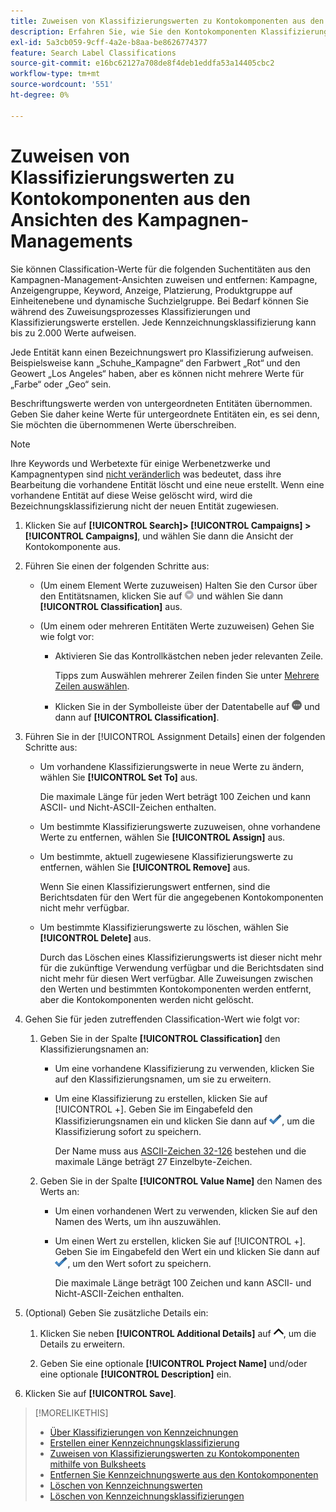 ```yaml
---
title: Zuweisen von Klassifizierungswerten zu Kontokomponenten aus den Ansichten des Kampagnen-Managements
description: Erfahren Sie, wie Sie den Kontokomponenten Klassifizierungswerte zuweisen.
exl-id: 5a3cb059-9cff-4a2e-b8aa-be8626774377
feature: Search Label Classifications
source-git-commit: e16bc62127a708de8f4deb1eddfa53a14405cbc2
workflow-type: tm+mt
source-wordcount: '551'
ht-degree: 0%

---
```


# Zuweisen von Klassifizierungswerten zu Kontokomponenten aus den Ansichten des Kampagnen-Managements

Sie können Classification-Werte für die folgenden Suchentitäten aus den Kampagnen-Management-Ansichten zuweisen und entfernen: Kampagne, Anzeigengruppe, Keyword, Anzeige, Platzierung, Produktgruppe auf Einheitenebene und dynamische Suchzielgruppe. Bei Bedarf können Sie während des Zuweisungsprozesses Klassifizierungen und Klassifizierungswerte erstellen. Jede Kennzeichnungsklassifizierung kann bis zu 2.000 Werte aufweisen.

Jede Entität kann einen Bezeichnungswert pro Klassifizierung aufweisen. Beispielsweise kann „Schuhe_Kampagne“ den Farbwert „Rot“ und den Geowert „Los Angeles“ haben, aber es können nicht mehrere Werte für „Farbe“ oder „Geo“ sein.

Beschriftungswerte werden von untergeordneten Entitäten übernommen. Geben Sie daher keine Werte für untergeordnete Entitäten ein, es sei denn, Sie möchten die übernommenen Werte überschreiben.

>[!NOTE]
>
>Ihre Keywords und Werbetexte für einige Werbenetzwerke und Kampagnentypen sind [nicht veränderlich](/help/search-social-commerce/campaign-management/faqs-campaigns.md) was bedeutet, dass ihre Bearbeitung die vorhandene Entität löscht und eine neue erstellt. Wenn eine vorhandene Entität auf diese Weise gelöscht wird, wird die Bezeichnungsklassifizierung nicht der neuen Entität zugewiesen.

1. Klicken Sie auf **[!UICONTROL Search]> [!UICONTROL Campaigns] >[!UICONTROL Campaigns]**, und wählen Sie dann die Ansicht der Kontokomponente aus.

1. Führen Sie einen der folgenden Schritte aus:

   * (Um einem Element Werte zuzuweisen) Halten Sie den Cursor über den Entitätsnamen, klicken Sie auf ![Menüschaltfläche](/help/search-social-commerce/assets/arrow-dropdown-menu.png "Menüschaltfläche") und wählen Sie dann **[!UICONTROL Classification]** aus.

   * (Um einem oder mehreren Entitäten Werte zuzuweisen) Gehen Sie wie folgt vor:

      * Aktivieren Sie das Kontrollkästchen neben jeder relevanten Zeile.

        Tipps zum Auswählen mehrerer Zeilen finden Sie unter [Mehrere Zeilen auswählen](/help/search-social-commerce/common-tasks/navigation-editing-selection/multiple-rows-select.md).

      * Klicken Sie in der Symbolleiste über der Datentabelle auf ![Mehr](/help/search-social-commerce/assets/more.png "Mehr") und dann auf **[!UICONTROL Classification]**.

1. Führen Sie in der [!UICONTROL Assignment Details] einen der folgenden Schritte aus:

   * Um vorhandene Klassifizierungswerte in neue Werte zu ändern, wählen Sie **[!UICONTROL Set To]** aus.

     Die maximale Länge für jeden Wert beträgt 100 Zeichen und kann ASCII- und Nicht-ASCII-Zeichen enthalten.

   * Um bestimmte Klassifizierungswerte zuzuweisen, ohne vorhandene Werte zu entfernen, wählen Sie **[!UICONTROL Assign]** aus.

   * Um bestimmte, aktuell zugewiesene Klassifizierungswerte zu entfernen, wählen Sie **[!UICONTROL Remove]** aus.

     Wenn Sie einen Klassifizierungswert entfernen, sind die Berichtsdaten für den Wert für die angegebenen Kontokomponenten nicht mehr verfügbar.

   * Um bestimmte Klassifizierungswerte zu löschen, wählen Sie **[!UICONTROL Delete]** aus.

     Durch das Löschen eines Klassifizierungswerts ist dieser nicht mehr für die zukünftige Verwendung verfügbar und die Berichtsdaten sind nicht mehr für diesen Wert verfügbar. Alle Zuweisungen zwischen den Werten und bestimmten Kontokomponenten werden entfernt, aber die Kontokomponenten werden nicht gelöscht.

1. Gehen Sie für jeden zutreffenden Classification-Wert wie folgt vor:

   1. Geben Sie in der Spalte **[!UICONTROL Classification]** den Klassifizierungsnamen an:

      * Um eine vorhandene Klassifizierung zu verwenden, klicken Sie auf den Klassifizierungsnamen, um sie zu erweitern.

      * Um eine Klassifizierung zu erstellen, klicken Sie auf [!UICONTROL +]. Geben Sie im Eingabefeld den Klassifizierungsnamen ein und klicken Sie dann auf ![Speichern](/help/search-social-commerce/assets/select.png "Speichern"), um die Klassifizierung sofort zu speichern.

        Der Name muss aus [ASCII-Zeichen 32-126](https://www.asciitable.com/) bestehen und die maximale Länge beträgt 27 Einzelbyte-Zeichen.

   1. Geben Sie in der Spalte **[!UICONTROL Value Name]** den Namen des Werts an:

      * Um einen vorhandenen Wert zu verwenden, klicken Sie auf den Namen des Werts, um ihn auszuwählen.

      * Um einen Wert zu erstellen, klicken Sie auf [!UICONTROL +]. Geben Sie im Eingabefeld den Wert ein und klicken Sie dann auf ![Speichern](/help/search-social-commerce/assets/select.png "Speichern"), um den Wert sofort zu speichern.

        Die maximale Länge beträgt 100 Zeichen und kann ASCII- und Nicht-ASCII-Zeichen enthalten.

1. (Optional) Geben Sie zusätzliche Details ein:

   1. Klicken Sie neben **[!UICONTROL Additional Details]** auf ![Öffnen](/help/search-social-commerce/assets/chevron-up.png "Öffnen"), um die Details zu erweitern.

   1. Geben Sie eine optionale **[!UICONTROL Project Name]** und/oder eine optionale **[!UICONTROL Description]** ein.

1. Klicken Sie auf **[!UICONTROL Save]**.

>[!MORELIKETHIS]
>
>* [Über Klassifizierungen von Kennzeichnungen](classification-about.md)
>* [Erstellen einer Kennzeichnungsklassifizierung](classification-create.md)
>* [Zuweisen von Klassifizierungswerten zu Kontokomponenten mithilfe von Bulksheets](classification-values-assign-bulksheets.md)
>* [Entfernen Sie Kennzeichnungswerte aus den Kontokomponenten](classification-values-remove.md)
>* [Löschen von Kennzeichnungswerten](classification-values-delete.md)
>* [Löschen von Kennzeichnungsklassifizierungen](classification-delete.md)
